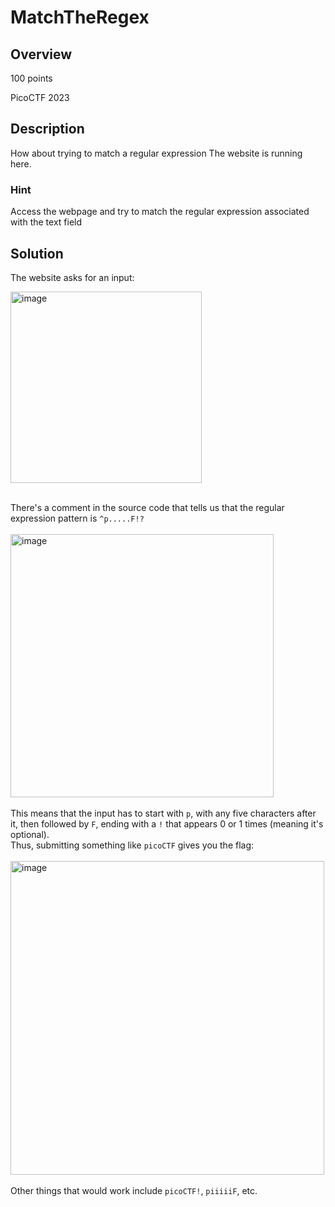 # MatchTheRegex #
## Overview ##
100 points

PicoCTF 2023
## Description ##
How about trying to match a regular expression
The website is running here.
### Hint ###
Access the webpage and try to match the regular expression associated with the text field
## Solution ##
The website asks for an input: 

<img width="306" alt="image" src="https://github.com/xoxo-ily/ctfWriteups/assets/68173773/883b4daa-43c6-428f-9478-322927fdc190">
<br><br>

There's a comment in the source code that tells us that the regular expression pattern is `^p.....F!?`
<br><br>
<img width="421" alt="image" src="https://github.com/xoxo-ily/ctfWriteups/assets/68173773/d38c4ae6-f265-4feb-94ca-17d1e0e08320">
<br><br>
This means that the input has to start with `p`, with any five characters after it, then followed by `F`, ending with a `!` that appears 0 or 1 times (meaning it's optional).
<br>
Thus, submitting something like `picoCTF` gives you the flag:
<br><br>
<img width="502" alt="image" src="https://github.com/xoxo-ily/ctfWriteups/assets/68173773/0b4331e8-b6b2-4a2f-aeb7-363908799ef1">
<br><br>
Other things that would work include `picoCTF!`, `piiiiiF`, etc.
